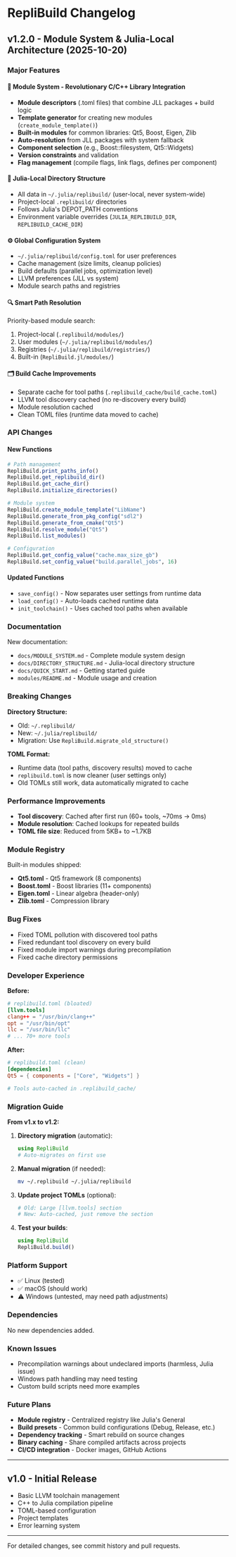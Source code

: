 # RepliBuild Changelog

## v1.2.0 - Module System & Julia-Local Architecture (2025-10-20)

### Major Features

#### 🎯 Module System - Revolutionary C/C++ Library Integration
- **Module descriptors** (.toml files) that combine JLL packages + build logic
- **Template generator** for creating new modules (`create_module_template()`)
- **Built-in modules** for common libraries: Qt5, Boost, Eigen, Zlib
- **Auto-resolution** from JLL packages with system fallback
- **Component selection** (e.g., Boost::filesystem, Qt5::Widgets)
- **Version constraints** and validation
- **Flag management** (compile flags, link flags, defines per component)

#### 📁 Julia-Local Directory Structure
- All data in `~/.julia/replibuild/` (user-local, never system-wide)
- Project-local `.replibuild/` directories
- Follows Julia's DEPOT_PATH conventions
- Environment variable overrides (`JULIA_REPLIBUILD_DIR`, `REPLIBUILD_CACHE_DIR`)

#### ⚙️ Global Configuration System
- `~/.julia/replibuild/config.toml` for user preferences
- Cache management (size limits, cleanup policies)
- Build defaults (parallel jobs, optimization level)
- LLVM preferences (JLL vs system)
- Module search paths and registries

#### 🔍 Smart Path Resolution
Priority-based module search:
1. Project-local (`.replibuild/modules/`)
2. User modules (`~/.julia/replibuild/modules/`)
3. Registries (`~/.julia/replibuild/registries/`)
4. Built-in (`RepliBuild.jl/modules/`)

#### 🗂️ Build Cache Improvements
- Separate cache for tool paths (`.replibuild_cache/build_cache.toml`)
- LLVM tool discovery cached (no re-discovery every build)
- Module resolution cached
- Clean TOML files (runtime data moved to cache)

### API Changes

#### New Functions
```julia
# Path management
RepliBuild.print_paths_info()
RepliBuild.get_replibuild_dir()
RepliBuild.get_cache_dir()
RepliBuild.initialize_directories()

# Module system
RepliBuild.create_module_template("LibName")
RepliBuild.generate_from_pkg_config("sdl2")
RepliBuild.generate_from_cmake("Qt5")
RepliBuild.resolve_module("Qt5")
RepliBuild.list_modules()

# Configuration
RepliBuild.get_config_value("cache.max_size_gb")
RepliBuild.set_config_value("build.parallel_jobs", 16)
```

#### Updated Functions
- `save_config()` - Now separates user settings from runtime data
- `load_config()` - Auto-loads cached runtime data
- `init_toolchain()` - Uses cached tool paths when available

### Documentation

New documentation:
- `docs/MODULE_SYSTEM.md` - Complete module system design
- `docs/DIRECTORY_STRUCTURE.md` - Julia-local directory structure
- `docs/QUICK_START.md` - Getting started guide
- `modules/README.md` - Module usage and creation

### Breaking Changes

**Directory Structure:**
- Old: `~/.replibuild/`
- New: `~/.julia/replibuild/`
- Migration: Use `RepliBuild.migrate_old_structure()`

**TOML Format:**
- Runtime data (tool paths, discovery results) moved to cache
- `replibuild.toml` is now cleaner (user settings only)
- Old TOMLs still work, data automatically migrated to cache

### Performance Improvements

- **Tool discovery**: Cached after first run (60+ tools, ~70ms → 0ms)
- **Module resolution**: Cached lookups for repeated builds
- **TOML file size**: Reduced from 5KB+ to ~1.7KB

### Module Registry

Built-in modules shipped:
- **Qt5.toml** - Qt5 framework (8 components)
- **Boost.toml** - Boost libraries (11+ components)
- **Eigen.toml** - Linear algebra (header-only)
- **Zlib.toml** - Compression library

### Bug Fixes

- Fixed TOML pollution with discovered tool paths
- Fixed redundant tool discovery on every build
- Fixed module import warnings during precompilation
- Fixed cache directory permissions

### Developer Experience

**Before:**
```toml
# replibuild.toml (bloated)
[llvm.tools]
clang++ = "/usr/bin/clang++"
opt = "/usr/bin/opt"
llc = "/usr/bin/llc"
# ... 70+ more tools
```

**After:**
```toml
# replibuild.toml (clean)
[dependencies]
Qt5 = { components = ["Core", "Widgets"] }

# Tools auto-cached in .replibuild_cache/
```

### Migration Guide

**From v1.x to v1.2:**

1. **Directory migration** (automatic):
   ```julia
   using RepliBuild
   # Auto-migrates on first use
   ```

2. **Manual migration** (if needed):
   ```bash
   mv ~/.replibuild ~/.julia/replibuild
   ```

3. **Update project TOMLs** (optional):
   ```toml
   # Old: Large [llvm.tools] section
   # New: Auto-cached, just remove the section
   ```

4. **Test your builds**:
   ```julia
   using RepliBuild
   RepliBuild.build()
   ```

### Platform Support

- ✅ Linux (tested)
- ✅ macOS (should work)
- ⚠️  Windows (untested, may need path adjustments)

### Dependencies

No new dependencies added.

### Known Issues

- Precompilation warnings about undeclared imports (harmless, Julia issue)
- Windows path handling may need testing
- Custom build scripts need more examples

### Future Plans

- **Module registry** - Centralized registry like Julia's General
- **Build presets** - Common build configurations (Debug, Release, etc.)
- **Dependency tracking** - Smart rebuild on source changes
- **Binary caching** - Share compiled artifacts across projects
- **CI/CD integration** - Docker images, GitHub Actions

---

## v1.0 - Initial Release

- Basic LLVM toolchain management
- C++ to Julia compilation pipeline
- TOML-based configuration
- Project templates
- Error learning system

---

For detailed changes, see commit history and pull requests.
